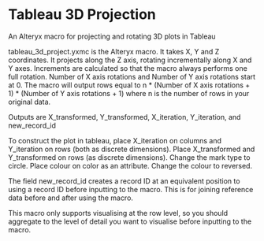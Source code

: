 # Tableau 3D Projection
 An Alteryx macro for projecting and rotating 3D plots in Tableau

tableau_3d_project.yxmc is the Alteryx macro.
It takes X, Y and Z coordinates. It projects along the Z axis, rotating incrementally along X and Y axes.
Increments are calculated so that the macro always performs one full rotation. 
Number of X axis rotations and Number of Y axis rotations start at 0.
The macro will output rows equal to
	n * (Number of X axis rotations + 1)  * (Number of Y axis rotations + 1)
where n is the number of rows in your original data.

Outputs are X_transformed, Y_transformed, X_iteration, Y_iteration, and new_record_id

To construct the plot in tableau, place X_iteration on columns and Y_iteration on rows (both as discrete dimensions).
Place X_transformed and Y_transformed on rows (as discrete dimensions). Change the mark type to circle.
Place colour on color as an attribute. Change the colour to reversed.

The field new_record_id creates a record ID at an equivalent position to using  a record ID before inputting to the macro.
This is for joining reference data before and after using the macro.

This macro only supports visualising at the row level, so you should aggregate to the level of detail you want to visualise
before inputting to the macro.